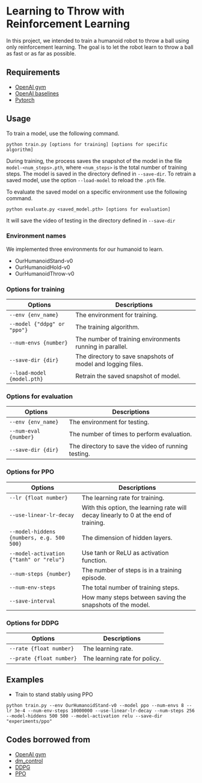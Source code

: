 # Learning to Throw with Reinforcement Learning
In this project, we intended to train a humanoid robot to throw a ball using only reinforcement learning. The goal is to let the robot learn to throw a ball as fast or as far as possible.

## Requirements
* [OpenAI gym](https://github.com/openai/gym)
* [OpenAI baselines](https://github.com/openai/baselines)
* [Pytorch](https://pytorch.org/)

## Usage
To train a model, use the following command.
```
python train.py [options for training] [options for specific algorithm]
```
During training, the process saves the snapshot of the model in the file `model-<num_steps>.pth`, where `<num_steps>` is the total number of training steps.  The model is saved in the directory defined in `--save-dir`. To retrain a saved model, use the option `--load-model` to reload the `.pth` file.


To evaluate the saved model on a specific environment use the following command.
```
python evaluate.py <saved_model.pth> [options for evaluation]
```
It will save the video of testing in the directory defined in `--save-dir`

### Environment names
We implemented three environments for our humanoid to learn.

* OurHumanoidStand-v0
* OurHumanoidHold-v0
* OurHumanoidThrow-v0
 
### Options for training
|Options | Descriptions |
|---|---|
|`--env {env_name}`| The environment for training.|
|`--model {"ddpg" or "ppo"}`| The training algorithm.|
|`--num-envs {number}`| The number of training environments running in parallel.|
|`--save-dir {dir}` | The directory to save snapshots of model and logging files.|
|`--load-model {model.pth}`| Retrain the saved snapshot of model.|

### Options for evaluation
|Options | Descriptions |
|---|---|
|`--env {env_name}`| The environment for testing.|
|`--num-eval {number}`| The number of times to perform evaluation.|
|`--save-dir {dir}` | The directory to save the video of running testing.|

### Options for PPO
|Options | Descriptions |
|---|---|
|`--lr {float number}`| The learning rate for training.|
|`--use-linear-lr-decay`| With this option, the learning rate will decay linearly to 0 at the end of training.|
|`--model-hiddens {numbers, e.g. 500 500}`| The dimension of hidden layers.|
|`--model-activation {"tanh" or "relu"}` | Use tanh or ReLU as activation function.|
|`--num-steps {number}`| The number of steps is in a training episode.|
|`--num-env-steps`|The total number of training steps.|
|`--save-interval`| How many steps between saving the snapshots of the model.|

### Options for DDPG
|Options| Descriptions|
|---|---|
|`--rate {float number}`| The learning rate.|
|`--prate {float number}`| The learning rate for policy.|

## Examples
* Train to stand stably using PPO
```
python train.py --env OurHumanoidStand-v0 --model ppo --num-envs 8 --lr 3e-4 --num-env-steps 10000000 --use-linear-lr-decay --num-steps 256 --model-hiddens 500 500 --model-activation relu --save-dir "experiments/ppo"
```


## Codes borrowed from
* [OpenAI gym](https://github.com/openai/gym)
* [dm_control](https://github.com/deepmind/dm_control)
* [DDPG](https://github.com/ghliu/pytorch-ddpg)
* [PPO](https://github.com/ikostrikov/pytorch-a2c-ppo-acktr-gail)
